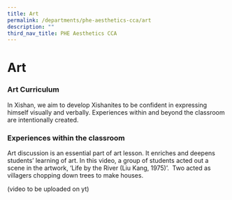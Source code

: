 ```yaml
---
title: Art
permalink: /departments/phe-aesthetics-cca/art
description: ""
third_nav_title: PHE Aesthetics CCA
---
```

# **Art**

### Art Curriculum

In Xishan, we aim to develop Xishanites to be confident in expressing himself visually and verbally. Experiences within and beyond the classroom are intentionally created.   

### Experiences within the classroom

Art discussion is an essential part of art lesson. It enriches and deepens students’ learning of art. In this video, a group of students acted out a scene in the artwork, ‘Life by the River (Liu Kang, 1975)’.  Two acted as villagers chopping down trees to make houses.

(video to be uploaded on yt)

